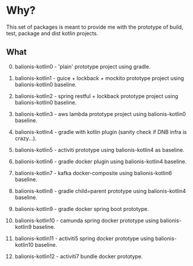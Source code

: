 # Why?

This set of packages is meant to provide me with the prototype of build, test, package and dist kotlin projects.

## What

0. balionis-kotlin0        - 'plain' prototype project using gradle.

1. balionis-kotlin1        - guice + lockback + mockito prototype project using balionis-kotlin0 baseline.

2. balionis-kotlin2        - spring restful + lockback prototype project using balionis-kotlin0 baseline.

3. balionis-kotlin3        - aws lambda prototype project using balionis-kotlin0 baseline.

4. balionis-kotlin4        - gradle with kotlin plugin (sanity check if DNB infra is crazy...).

5. balionis-kotlin5        - activiti prototype using balionis-kotlin4 as baseline.

6. balionis-kotlin6        - gradle docker plugin using balionis-kotlin4 baseline.

7. balionis-kotlin7        - kafka docker-composite using balionis-kotlin6 baseline.

8. balionis-kotlin8        - gradle child=parent prototype using balionis-kotlin4 baseline.

9. balionis-kotlin9        - gradle docker spring boot prototype.

10. balionis-kotlin10      - camunda spring docker prototype using balionis-kotlin9 baseline.

11. balionis-kotlin11      - activiti5 spring docker prototype using balionis-kotlin10 baseline.

12. balionis-kotlin12      - activiti7 bundle docker prototype.

